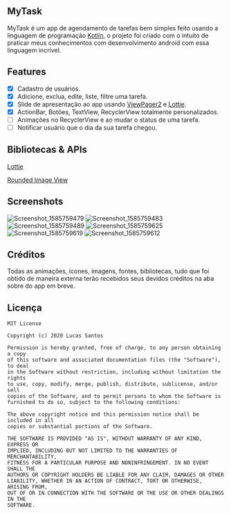 ## MyTask
MyTask é um app de agendamento de tarefas bem simples feito usando a linguagem de programação [Kotlin](https://kotlinlang.org/), o projeto foi criado com o intuito de praticar meus conhecimentos com desenvolvimento android com essa linguagem incrível.
## Features
- [x] Cadastro de usuários.
- [x] Adicione, exclua, edite, liste, filtre uma tarefa.
- [x] Slide de apresentação ao app usando [ViewPager2](https://developer.android.com/jetpack/androidx/releases/viewpager2?authuser=2) e [Lottie](https://github.com/airbnb/lottie-android).
- [x] ActionBar, Botões, TextView, RecyclerView totalmente personalizados.
- [ ] Animações no RecyclerView e ao mudar o status de uma tarefa.
- [ ] Notificar usuário que o dia da sua tarefa chegou.
## Bibliotecas & APIs
[Lottie](https://github.com/airbnb/lottie-android)

[Rounded Image View](https://github.com/vinc3m1/RoundedImageView)
## Screenshots
![Screenshot_1585759479](https://user-images.githubusercontent.com/52612637/78164067-94f34300-741f-11ea-80e1-5848f6b6ddb5.png) ![Screenshot_1585759483](https://user-images.githubusercontent.com/52612637/78164069-958bd980-741f-11ea-9ff5-9053656fad61.png) ![Screenshot_1585759489](https://user-images.githubusercontent.com/52612637/78164071-958bd980-741f-11ea-8db8-9231543fe91d.png) ![Screenshot_1585759625](https://user-images.githubusercontent.com/52612637/78164153-b2281180-741f-11ea-97fa-3fe36b39197d.png) ![Screenshot_1585759619](https://user-images.githubusercontent.com/52612637/78164169-b81df280-741f-11ea-8244-14d3e4900029.png) ![Screenshot_1585759612](https://user-images.githubusercontent.com/52612637/78164178-bbb17980-741f-11ea-9281-097aa94c1e87.png)
## Créditos
Todas as animações, ícones, imagens, fontes, bibliotecas, tudo que foi obtido de maneira externa terão recebidos seus devidos créditos na aba sobre do app em breve.
## Licença
```text
MIT License

Copyright (c) 2020 Lucas Santos

Permission is hereby granted, free of charge, to any person obtaining a copy
of this software and associated documentation files (the "Software"), to deal
in the Software without restriction, including without limitation the rights
to use, copy, modify, merge, publish, distribute, sublicense, and/or sell
copies of the Software, and to permit persons to whom the Software is
furnished to do so, subject to the following conditions:

The above copyright notice and this permission notice shall be included in all
copies or substantial portions of the Software.

THE SOFTWARE IS PROVIDED "AS IS", WITHOUT WARRANTY OF ANY KIND, EXPRESS OR
IMPLIED, INCLUDING BUT NOT LIMITED TO THE WARRANTIES OF MERCHANTABILITY,
FITNESS FOR A PARTICULAR PURPOSE AND NONINFRINGEMENT. IN NO EVENT SHALL THE
AUTHORS OR COPYRIGHT HOLDERS BE LIABLE FOR ANY CLAIM, DAMAGES OR OTHER
LIABILITY, WHETHER IN AN ACTION OF CONTRACT, TORT OR OTHERWISE, ARISING FROM,
OUT OF OR IN CONNECTION WITH THE SOFTWARE OR THE USE OR OTHER DEALINGS IN THE
SOFTWARE.
```
